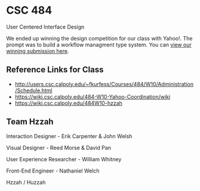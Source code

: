 # CSC 484

User Centered Interface Design

We ended up winning the design competition for our class with Yahoo!. The
prompt was to build a workflow managment type system. You can 
[view our winning submission here](http://icco.github.com/CSC484/).


## Reference Links for Class

 * http://users.csc.calpoly.edu/~fkurfess/Courses/484/W10/Administration/Schedule.html
 * https://wiki.csc.calpoly.edu/484-W10-Yahoo-Coordination/wiki
 * https://wiki.csc.calpoly.edu/484W10-hzzah

## Team Hzzah

Interaction Designer - Erik Carpenter &amp; John Welsh

Visual Designer - Reed Morse &amp; David Pan

User Experience Researcher - William Whitney

Front-End Engineer - Nathaniel Welch

Hzzah / Huzzah